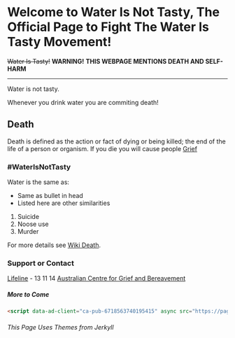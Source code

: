 # Welcome to Water Is Not Tasty, The Official Page to Fight The Water Is Tasty Movement!
~~Water Is Tasty!~~
**WARNING!**
**THIS WEBPAGE MENTIONS DEATH AND SELF-HARM**

---

Water is not tasty.

Whenever you drink water you are commiting death!

## Death

Death is defined as the action or fact of dying or being killed; the end of the life of a person or organism.
If you die you will cause people [Grief](https://en.wikipedia.org/wiki/Grief)

### #WaterIsNotTasty
Water is the same as:
- Same as bullet in head
- Listed here are other similarities

1. Suicide
2. Noose use
3. Murder


For more details see [Wiki Death](https://en.wikipedia.org/wiki/Death).



### Support or Contact
[Lifeline](https://www.lifeline.org.au/) - 13 11 14
[Australian Centre for Grief and Bereavement](https://www.grief.org.au/)


##### More to Come

```html
<script data-ad-client="ca-pub-6718563740195415" async src="https://pagead2.googlesyndication.com/pagead/js/adsbygoogle.js"></script>
```

###### This Page Uses Themes from Jerkyll
